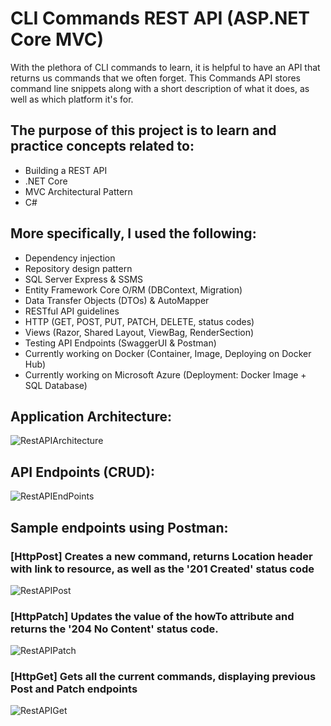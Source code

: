# CLI Commands REST API (ASP.NET Core MVC)

With the plethora of CLI commands to learn, it is helpful to have an API that returns us commands that we often forget. This Commands API stores command line snippets along with a short description of what it does, as well as which platform it's for.

## The purpose of this project is to learn and practice concepts related to:
* Building a REST API
* .NET Core
* MVC Architectural Pattern
* C#
  
## More specifically, I used the following:
* Dependency injection
* Repository design pattern
* SQL Server Express & SSMS
* Entity Framework Core O/RM (DBContext, Migration)
* Data Transfer Objects (DTOs) & AutoMapper
* RESTful API guidelines
* HTTP (GET, POST, PUT, PATCH, DELETE, status codes)
* Views (Razor, Shared Layout, ViewBag, RenderSection)
* Testing API Endpoints (SwaggerUI & Postman)
* Currently working on Docker (Container, Image, Deploying on Docker Hub)
* Currently working on Microsoft Azure (Deployment: Docker Image + SQL Database)

## Application Architecture:
![RestAPIArchitecture](https://github.com/clarissacheng/CLICommandsRestAPI/assets/112114163/c75d4a7e-3262-4d57-9e68-10b48bece639)

## API Endpoints (CRUD):
![RestAPIEndPoints](https://github.com/clarissacheng/CLICommandsRestAPI/assets/112114163/99dc8362-0dc9-4c24-bbd1-49552c154f93)

## Sample endpoints using Postman:

### [HttpPost] Creates a new command, returns Location header with link to resource, as well as the '201 Created' status code
![RestAPIPost](https://github.com/clarissacheng/CLICommandsRestAPI/assets/112114163/76281182-418e-4a5a-aea1-fb1bf4cc78ca)

### [HttpPatch] Updates the value of the howTo attribute and returns the '204 No Content' status code.
![RestAPIPatch](https://github.com/clarissacheng/CLICommandsRestAPI/assets/112114163/a49deb6b-ec48-4c3d-b5e6-d7dcbd06deb7)

### [HttpGet] Gets all the current commands, displaying previous Post and Patch endpoints
![RestAPIGet](https://github.com/clarissacheng/CLICommandsRestAPI/assets/112114163/ce155a43-1317-49a0-802b-1e85ef445ee1)
